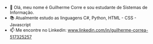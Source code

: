 - 👋 Olá, meu nome é Guilherme Corre e sou estudante de Sistemas de Informação.
- 📚 Atualmente estudo as linguagens C#, Python, HTML - CSS - Javascript
- 📫 Me encontre no Linkedin: www.linkedin.com/in/guilherme-correa-517325257 

<!---
GuilhermeCorrea-C/GuilhermeCorrea-C is a ✨ special ✨ repository because its `README.md` (this file) appears on your GitHub profile.
You can click the Preview link to take a look at your changes.
--->
